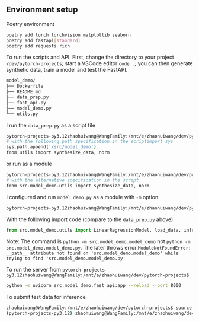 




## Environment setup
Poetry environment
```Bash
poetry add torch torchvision matplotlib seaborn 
poetry add fastapi[standard]
poetry add requests rich
```

To run the scripts and API. First, change the directory to your project `/dev/pytorch-projects`; start a VSCode  editor `code .`; 
you can then generate synthetic data, train a model and test the FastAPI.


```Bash
model_demo/
├── Dockerfile
├── README.md
├── data_prep.py
├── fast_api.py
├── model_demo.py
└── utils.py
```

I run the `data_prep.py` as a script file
```Bash
pytorch-projects-py3.12zhaohuiwang@WangFamily:/mnt/e/zhaohuiwang/dev/pytorch-projects$ python  src/model_demo/data_prep.py
# with the following path specification in the scriptimport sys
sys.path.append('/src/model_demo')
from utils import synthesize_data, norm
```
or run as a module
```Bash
pytorch-projects-py3.12zhaohuiwang@WangFamily:/mnt/e/zhaohuiwang/dev/pytorch-projects$ python -m src.model_demo.data_prep
# with the alternative specification in the script
from src.model_demo.utils import synthesize_data, norm
```

I configured and run `model_demo.py` as a module with `-m` option. 
```Bash
pytorch-projects-py3.12zhaohuiwang@WangFamily:/mnt/e/zhaohuiwang/dev/pytorch-projects$ python -m src.model_demo.model_demo
```
With the following import code (compare to the `data_prep.py` above)
```python
from src.model_demo.utils import LinearRegressionModel, load_data, infer_evaluate_model
```
Note: The command is `python -m src.model_demo.model_demo` not `python -m src.model_demo.model_demo.py`. The later throws error `ModuleNotFoundError: __path__ attribute not found on 'src.model_demo.model_demo' while trying to find 'src.model_demo.model_demo.py'`

To run the server from `pytorch-projects-py3.12zhaohuiwang@WangFamily:/mnt/e/zhaohuiwang/dev/pytorch-projects$ `

```Bash
python -m uvicorn src.model_demo.fast_api:app --reload --port 8000
```

To submit test data for inference
```Bash
zhaohuiwang@WangFamily:/mnt/e/zhaohuiwang/dev/pytorch-projects$ source .venv/bin/activate
(pytorch-projects-py3.12) zhaohuiwang@WangFamily:/mnt/e/zhaohuiwang/dev/pytorch-projects$ python src/model_demo/submit_for_inference.py
```